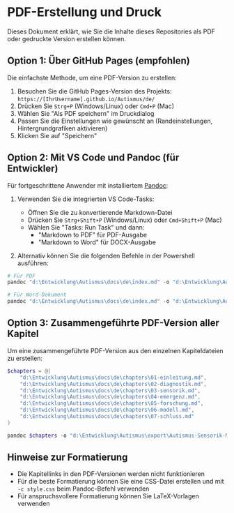 # PDF-Erstellung und Druck

Dieses Dokument erklärt, wie Sie die Inhalte dieses Repositories als PDF oder gedruckte Version erstellen können.

## Option 1: Über GitHub Pages (empfohlen)

Die einfachste Methode, um eine PDF-Version zu erstellen:

1. Besuchen Sie die GitHub Pages-Version des Projekts: `https://[IhrUsername].github.io/Autismus/de/`
2. Drücken Sie `Strg+P` (Windows/Linux) oder `Cmd+P` (Mac)
3. Wählen Sie "Als PDF speichern" im Druckdialog
4. Passen Sie die Einstellungen wie gewünscht an (Randeinstellungen, Hintergrundgrafiken aktivieren)
5. Klicken Sie auf "Speichern"

## Option 2: Mit VS Code und Pandoc (für Entwickler)

Für fortgeschrittene Anwender mit installiertem [Pandoc](https://pandoc.org/):

1. Verwenden Sie die integrierten VS Code-Tasks:
   - Öffnen Sie die zu konvertierende Markdown-Datei
   - Drücken Sie `Strg+Shift+P` (Windows/Linux) oder `Cmd+Shift+P` (Mac)
   - Wählen Sie "Tasks: Run Task" und dann:
      - "Markdown to PDF" für PDF-Ausgabe
      - "Markdown to Word" für DOCX-Ausgabe

2. Alternativ können Sie die folgenden Befehle in der Powershell ausführen:

```powershell
# Für PDF
pandoc "d:\Entwicklung\Autismus\docs\de\index.md" -o "d:\Entwicklung\Autismus\export\Autismus-Sensorik-Modell.pdf"

# Für Word-Dokument
pandoc "d:\Entwicklung\Autismus\docs\de\index.md" -o "d:\Entwicklung\Autismus\export\Autismus-Sensorik-Modell.docx"
```

## Option 3: Zusammengeführte PDF-Version aller Kapitel

Um eine zusammengeführte PDF-Version aus den einzelnen Kapiteldateien zu erstellen:

```powershell
$chapters = @(
    "d:\Entwicklung\Autismus\docs\de\chapters\01-einleitung.md",
    "d:\Entwicklung\Autismus\docs\de\chapters\02-diagnostik.md",
    "d:\Entwicklung\Autismus\docs\de\chapters\03-sensorik.md",
    "d:\Entwicklung\Autismus\docs\de\chapters\04-emergenz.md",
    "d:\Entwicklung\Autismus\docs\de\chapters\05-forschung.md",
    "d:\Entwicklung\Autismus\docs\de\chapters\06-modell.md",
    "d:\Entwicklung\Autismus\docs\de\chapters\07-schluss.md"
)

pandoc $chapters -o "d:\Entwicklung\Autismus\export\Autismus-Sensorik-Modell-Kapitel.pdf"
```

## Hinweise zur Formatierung

- Die Kapitellinks in den PDF-Versionen werden nicht funktionieren
- Für die beste Formatierung können Sie eine CSS-Datei erstellen und mit `-c style.css` beim Pandoc-Befehl verwenden
- Für anspruchsvollere Formatierung können Sie LaTeX-Vorlagen verwenden
